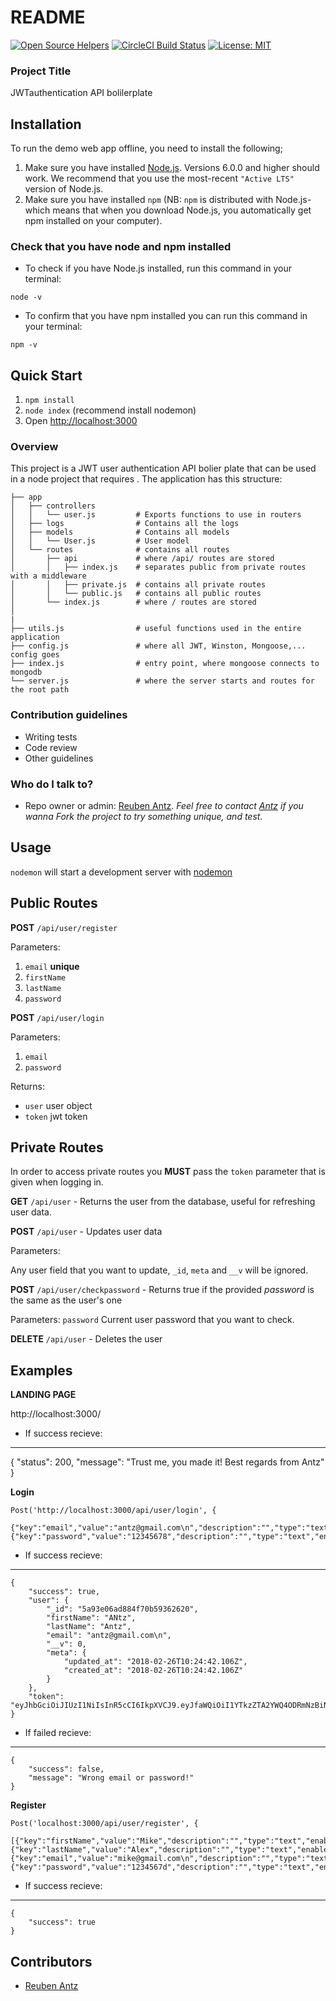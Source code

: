 # README

[![Open Source Helpers](https://www.codetriage.com/antzshrek/jwt_authentication_api_bolilerplate/badges/users.svg)](https://www.codetriage.com/antzshrek/jwt_authentication_api_bolilerplate)
<a href="https://circleci.com/gh/antzshrek/JWT_authentication_API_bolilerplate"><img src="https://circleci.com/gh/antzshrek/JWT_authentication_API_bolilerplate.svg?style=shield" alt="CircleCI Build Status"></a>
<a href="https://opensource.org/licenses/MIT"><img src="https://img.shields.io/badge/License-MIT-yellow.svg" alt="License: MIT"></a>



### Project Title

JWTauthentication API bolilerplate

## Installation
To run the demo web app offline, you need to install the following;

1. Make sure you have installed [Node.js](https://nodejs.org/en/download/). Versions 6.0.0 and higher should work. We recommend that you use the most-recent `"Active LTS"` version of Node.js.
2. Make sure you have installed `npm` (NB: `npm` is distributed with Node.js- which means that when you download Node.js, you automatically get npm installed on your computer).   

### Check that you have node and npm installed

- To check if you have Node.js installed, run this command in your terminal:

`node -v`

- To confirm that you have npm installed you can run this command in your terminal:

`npm -v`

## Quick Start

1. `npm install`
2. `node index` (recommend install nodemon)
3. Open <http://localhost:3000>

### Overview

 This project is a JWT user authentication API bolier plate that can be used in a node project that requires . The application has this structure:
```
├── app
│   ├── controllers
│   │   └── user.js         # Exports functions to use in routers
│   ├── logs                # Contains all the logs
│   ├── models              # Contains all models
│   │   └── User.js         # User model
│   └── routes              # contains all routes
│       ├── api             # where /api/ routes are stored
│       │   ├── index.js    # separates public from private routes with a middleware
│       │   ├── private.js  # contains all private routes
│       │   └── public.js   # contains all public routes
│       └── index.js        # where / routes are stored
│   
|
├── utils.js          	    # useful functions used in the entire application
├── config.js               # where all JWT, Winston, Mongoose,... config goes
├── index.js                # entry point, where mongoose connects to mongodb
└── server.js               # where the server starts and routes for the root path
```

### Contribution guidelines ###

* Writing tests
* Code review
* Other guidelines

### Who do I talk to? ###

* Repo owner or admin: [Reuben Antz](https://github.com/antzshrek). 
*Feel free to contact  [Antz](cheerantz@gmail.com) if you wanna Fork the project to try something unique, and test.*


## Usage
`nodemon` will start a development server with [nodemon](https://nodemon.io/)



## Public Routes
**POST** `/api/user/register`

Parameters:
1. `email` **unique**
2. `firstName`
3. `lastName`
4. `password`




**POST** `/api/user/login`

Parameters:
1. `email`
2. `password`

Returns:

* `user` user object
* `token` jwt token

## Private Routes
In order to access private routes you **MUST** pass the `token` parameter that is given when logging in.

**GET** `/api/user` - Returns the user from the database, useful for refreshing user data.

**POST** `/api/user` - Updates user data

Parameters:

Any user field that you want to update, `_id`, `meta` and `__v` will be ignored.

**POST** `/api/user/checkpassword` - Returns true if the provided *password* is the same as the user's one

Parameters:
`password` Current user password that you want to check.


**DELETE** `/api/user` - Deletes the user



## Examples

**LANDING PAGE**

http://localhost:3000/

- If success recieve:
----------------------------------------------------
{
    "status": 200,
    "message": "Trust me, you made it! Best regards from Antz"
}

**Login** 
```
Post('http://localhost:3000/api/user/login', {

{"key":"email","value":"antz@gmail.com\n","description":"","type":"text","enabled":true},{"key":"password","value":"12345678","description":"","type":"text","enabled":true}
```
- If success recieve:
----------------------------------------------------
```
{
    "success": true,
    "user": {
        "_id": "5a93e06ad884f70b59362620",
        "firstName": "ANtz",
        "lastName": "Antz",
        "email": "antz@gmail.com\n",
        "__v": 0,
        "meta": {
            "updated_at": "2018-02-26T10:24:42.106Z",
            "created_at": "2018-02-26T10:24:42.106Z"
        }
    },
    "token": "eyJhbGciOiJIUzI1NiIsInR5cCI6IkpXVCJ9.eyJfaWQiOiI1YTkzZTA2YWQ4ODRmNzBiNTkzNjI2MjAiLCJmaXJzdE5hbWUiOiJBTnR6IiwibGFzdE5hbWUiOiJBbnR6IiwiZW1haWwiOiJhbnR6QGdtYWlsLmNvbVxuIiwiX192IjowLCJtZXRhIjp7InVwZGF0ZWRfYXQiOiIyMDE4LTAyLTI2VDEwOjI0OjQyLjEwNloiLCJjcmVhdGVkX2F0IjoiMjAxOC0wMi0yNlQxMDoyNDo0Mi4xMDZaIn0sImlhdCI6MTUxOTY0MDY5OCwiZXhwIjoxNTIyMjMyNjk4fQ.LFjUBd9y0T4CWz3DKltTYam8e5HwJl2rj2_Q82E6qDY"
}
```

- If failed recieve:
------------------------------------------
```
{
    "success": false,
    "message": "Wrong email or password!"
}
```


**Register** 
```
Post('localhost:3000/api/user/register', {

[{"key":"firstName","value":"Mike","description":"","type":"text","enabled":true},{"key":"lastName","value":"Alex","description":"","type":"text","enabled":true},{"key":"email","value":"mike@gmail.com\n","description":"","type":"text","enabled":true},{"key":"password","value":"1234567d","description":"","type":"text","enabled":true}]
```
- If success recieve:
----------------------------------------------------
```
{
    "success": true
}
```


## Contributors
* [Reuben Antz](https://github.com/antzshrek)

